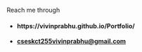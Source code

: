  Reach me through

 - <h4>https://vivinprabhu.github.io/Portfolio/</h4>

- **cseskct255vivinprabhu@gmail.com**
